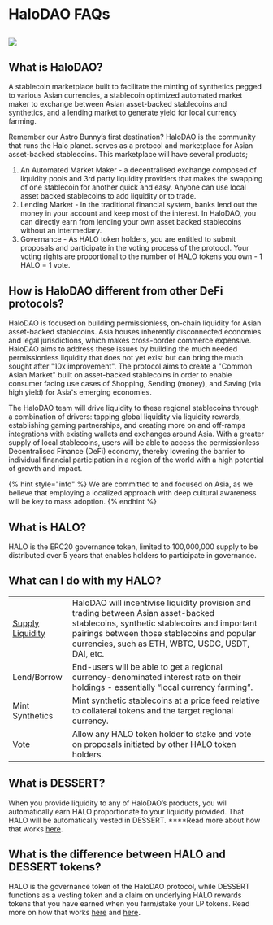 # HaloDAO FAQs

## 

![](https://lh3.googleusercontent.com/TO_yQSjPCWh52h84qG8gsX315_8SsKgrT06IUlk6Z1EFBTOk1sJHBSDx5wGEjfbGWWvt9qWGoVpkbUb7AumCZxr6mcbIMyXvWPk94j52K2BCDulS3cgRkNOF30iR-bnCO8Gojx3M)

## What is HaloDAO?



A stablecoin marketplace built to facilitate the minting of synthetics pegged to various Asian currencies, a stablecoin optimized automated market maker to exchange between Asian asset-backed stablecoins and synthetics, and a lending market to generate yield for local currency farming.

Remember our Astro Bunny’s first destination? HaloDAO is the community that runs the Halo planet. serves as a protocol and marketplace for Asian asset-backed stablecoins. This marketplace will have several products;

1. An Automated Market Maker - a decentralised exchange composed of liquidity pools and 3rd party liquidity providers that makes the swapping of one stablecoin for another quick and easy. Anyone can use local asset backed stablecoins to add liquidity or to trade.
2. Lending Market - In the traditional financial system, banks lend out the money in your account and keep most of the interest. In HaloDAO, you can directly earn from lending your own asset backed stablecoins without an intermediary.
3. Governance - As HALO token holders, you are entitled to submit proposals and participate in the voting process of the protocol. Your voting rights are proportional to the number of HALO tokens you own - 1 HALO = 1 vote.

## How is HaloDAO different from other DeFi protocols?

HaloDAO is focused on building permissionless, on-chain liquidity for Asian asset-backed stablecoins. Asia houses inherently disconnected economies and legal jurisdictions, which makes cross-border commerce expensive. HaloDAO aims to address these issues by building the much needed permissionless liquidity that does not yet exist but can bring the much sought after "10x improvement". The protocol aims to create a "Common Asian Market" built on asset-backed stablecoins in order to enable consumer facing use cases of Shopping, Sending \(money\), and Saving \(via high yield\) for Asia's emerging economies. 

The HaloDAO team will drive liquidity to these regional stablecoins through a combination of drivers: tapping global liquidity via liquidity rewards, establishing gaming partnerships, and creating more on and off-ramps integrations with existing wallets and exchanges around Asia. With a greater supply of local stablecoins, users will be able to access the permissionless Decentralised Finance \(DeFi\) economy, thereby lowering the barrier to individual financial participation in a region of the world with a high potential of growth and impact. 

{% hint style="info" %}
We are committed to and focused on Asia,  as we believe that employing a localized approach with deep cultural awareness will be key to mass adoption.
{% endhint %}

## What is HALO?

HALO is the ERC20 governance token, limited to 100,000,000 supply to be distributed over 5 years that enables holders to participate in governance.  


## What can I do with my HALO?

|  |  |
| :--- | :--- |
| [Supply Liquidity](../../v0-guide/untitled.md) | HaloDAO will incentivise liquidity provision and trading between Asian asset-backed stablecoins, synthetic stablecoins and important pairings between those stablecoins and popular currencies, such as ETH, WBTC, USDC, USDT, DAI, etc. |
| Lend/Borrow | End-users will be able to get a regional currency-denominated interest rate on their holdings - essentially “local currency farming”.  |
| Mint Synthetics | Mint synthetic stablecoins at a price feed relative to collateral tokens and the target regional currency.  |
| [Vote](../../v0-guide/how-to-vote.md) | Allow any HALO token holder to stake and vote on proposals initiated by other HALO token holders.  |

## What is DESSERT?

When you provide liquidity to any of HaloDAO’s products, you will automatically earn HALO proportionate to your liquidity provided. That HALO will be automatically vested in DESSERT. ****Read more about how that works [here](../../v0-guide/how-vesting-works.md).

## **What is the difference between HALO and DESSERT tokens?**

HALO is the governance token of the HaloDAO protocol, while DESSERT functions as a vesting token and a claim on underlying  HALO rewards tokens that you have earned when you farm/stake your LP tokens. Read more on how that works [here](../../v0-guide/how-to-farm.md) and [here](../../v0-guide/how-vesting-works.md)**.**  




